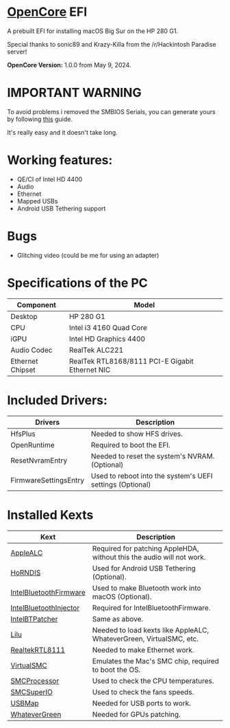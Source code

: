 # [OpenCore](https://github.com/acidanthera/OpenCorePkg) EFI
A prebuilt EFI for installing macOS Big Sur on the HP 280 G1.

Special thanks to sonic89 and Krazy-Killa from the /r/Hackintosh Paradise server!

**OpenCore Version:** 1.0.0 from May 9, 2024.

# IMPORTANT WARNING

To avoid problems i removed the SMBIOS Serials, you can generate yours by following [this](https://dortania.github.io/OpenCore-Install-Guide/config.plist/haswell.html#platforminfo) guide.

It's really easy and it doesn't take long.

# Working features:

- QE/CI of Intel HD 4400
- Audio
- Ethernet
- Mapped USBs
- Android USB Tethering support

# Bugs

- Glitching video (could be me for using an adapter)

# Specifications of the PC

Component | Model
--- | --- 
Desktop | HP 280 G1
CPU | Intel i3 4160 Quad Core
iGPU | Intel HD Graphics 4400
Audio Codec | RealTek ALC221
Ethernet Chipset | RealTek RTL8168/8111 PCI-E Gigabit Ethernet NIC

# Included Drivers:

Drivers | Description
--- | ---
HfsPlus | Needed to show HFS drives.
OpenRuntime | Required to boot the EFI.
ResetNvramEntry | Needed to reset the system's NVRAM. (Optional) 
FirmwareSettingsEntry | Used to reboot into the system's UEFI settings (Optional)

# Installed Kexts

Kext | Description
--- | ---
[AppleALC](https://github.com/acidanthera/AppleALC/releases) | Required for patching AppleHDA, without this the audio will not work.
[HoRNDIS](https://github.com/jwise/HoRNDIS/releases/tag/rel9.2) | Used for Android USB Tethering (Optional).
[IntelBluetoothFirmware](https://github.com/OpenIntelWireless/IntelBluetoothFirmware/releases/tag/v2.4.0) | Used to make Bluetooth work into macOS (Optional).
[IntelBluetoothInjector](https://github.com/OpenIntelWireless/IntelBluetoothFirmware/releases/tag/v2.4.0) | Required for IntelBluetoothFirmware.
[IntelBTPatcher](https://github.com/OpenIntelWireless/IntelBluetoothFirmware/releases/tag/v2.4.0) | Same as above.
[Lilu](https://github.com/acidanthera/Lilu/releases) | Needed to load kexts like AppleALC, WhateverGreen, VirtualSMC, etc.
[RealtekRTL8111](https://github.com/Mieze/RTL8111_driver_for_OS_X/release) | Needed to make Ethernet work.
[VirtualSMC](https://github.com/acidanthera/VirtualSMC/releases) | Emulates the Mac's SMC chip, required to boot the OS.
[SMCProcessor](https://github.com/acidanthera/VirtualSMC/releases) | Used to check the CPU temperatures.
[SMCSuperIO](https://github.com/acidanthera/VirtualSMC/releases) | Used to check the fans speeds.
[USBMap](https://github.com/corpnewt/USBMap) | Needed for USB ports to work.
[WhateverGreen](https://github.com/acidanthera/WhateverGreen/releases/tag/1.6.6) | Needed for GPUs patching.


